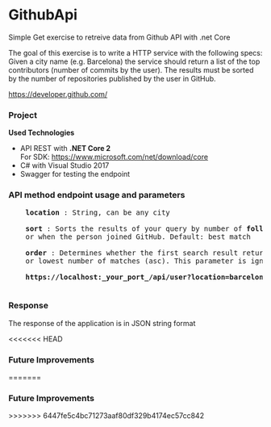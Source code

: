 # GithubApi
Simple Get exercise to retreive data from Github API with .net Core


The goal of this exercise is to write a HTTP service with the following specs:
Given a city name (e.g. Barcelona) the service should return a list of the top contributors (number of commits by the user). 
The results must be sorted by the number of repositories published by the user in GitHub.

https://developer.github.com/

<h3>Project</h3>

<b>Used Technologies</b>

<ul>
    <li>API REST with <b>.NET Core 2</b><br>For SDK: <a href="https://www.microsoft.com/net/download/core">https://www.microsoft.com/net/download/core</a></li>
    <li>C# with Visual Studio 2017</li>
    <li>Swagger for testing the endpoint</li>
</ul>

<h3>API method endpoint usage and parameters</h3>

<pre>
    <b>location</b> : String, can be any city
    
    <b>sort</b> : Sorts the results of your query by number of <b>followers</b> or <b>repositories</b>, 
    or when the person joined GitHub. Default: best match
    
    <b>order</b> : Determines whether the first search result returned is the highest number of matches (desc)
    or lowest number of matches (asc). This parameter is ignored unless you provide sort. Default: desc
    
    <b>https://localhost:_your_port_/api/user?location=barcelona&sort=repositories&order=asc</b>

</pre>  

<h3>Response</h3>
The response of the application is in JSON string format 

<<<<<<< HEAD
<h3>Future Improvements</h3>
=======
<h3>Future Improvements</h3>
>>>>>>> 6447fe5c4bc71273aaf80df329b4174ec57cc842
